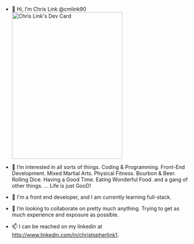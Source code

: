 

- 👋 Hi, I’m Chris Link @cmlink90 <br/>
<a href="https://app.daily.dev/cmlink90"><img src="https://api.daily.dev/devcards/d01c8116308343cabc41a76f110b1ef7.png?r=iye" width="300" height="400" alt="Chris Link's Dev Card"/></a>

- 👀 I’m interested in all sorts of things. Coding & Programming. Front-End Development. Mixed Martial Arts. Physical Fitness. Bourbon & Beer. Rolling Dice. Having a Good Time. Eating Wonderful Food. and a gang of other things. ... Life is just GooD!
- 🌱 I'm a front end developer, and I am currently learning full-stack.
- 💞️ I’m looking to collaborate on pretty much anything. Trying to get as much experience and exposure as possible. 
- 📫 I can be reached on my linkedin at http://www.linkedin.com/in/christopherlink1.

<!---
cmlink90/cmlink90 is a ✨ special ✨ repository because its `README.md` (this file) appears on your GitHub profile.
You can click the Preview link to take a look at your changes.
--->
